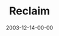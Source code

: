 ---
layout: message
category: message
series: "The Not So Big Christmas"
title: "Reclaim"
date: 2003-12-14-00-00
message_id: 193
sc-permalink-url: "http://soundcloud.com/crdschurch/reclaim"
audio: "http://s3.amazonaws.com/crossroads-media/messages/audio/TNSBC_02_12-14-03_Reclaim.mp3"
audio-duration: "39:37"
tag: 
 - christmas
 - materialism
 - consumerism
 - generosity
 - tradition
 - traditions
 - tome
explicit: false
---